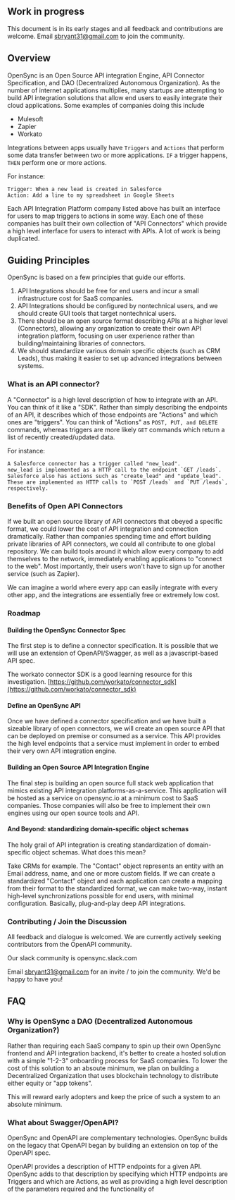 ## Work in progress
This document is in its early stages and all feedback and contributions are welcome. Email sbryant31@gmail.com to join the community.

## Overview

OpenSync is an Open Source API integration Engine, API Connector Specification, and DAO (Decentralized Autonomous Organization). As the number of internet applications multiplies,
many startups are attempting to build API integration solutions that allow end users to easily integrate their cloud applications. Some examples of companies doing this include

* Mulesoft
* Zapier
* Workato

Integrations between apps usually have `Triggers` and `Actions` that perform some data transfer between two or more applications. `IF` a trigger happens, `THEN` perform one or more actions.

For instance:

```
Trigger: When a new lead is created in Salesforce
Action: Add a line to my spreadsheet in Google Sheets
```

Each API Integration Platform company listed above has built an interface for users to map triggers to actions in some way. Each one of these companies has built their own collection of "API Connectors" which provide a high level interface for users to interact with APIs. A lot of work is being duplicated.

## Guiding Principles
OpenSync is based on a few principles that guide our efforts.

1. API Integrations should be free for end users and incur a small infrastructure cost for SaaS companies.
2. API Integrations should be configured by nontechnical users, and we should create GUI tools that target nontechnical users.
3. There should be an open source format describing APIs at a higher level (Connectors), allowing any organization to create their own API integration platform, focusing on user experience rather than building/maintaining libraries of connectors.
4. We should standardize various domain specific objects (such as CRM Leads), thus making it easier to set up advanced integrations between systems.

### What is an API connector?

A "Connector" is a high level description of how to integrate with an API. You can think of it like a "SDK". Rather than simply describing the endpoints of an API, it describes which of those endpoints
are "Actions" and which ones are "triggers". You can think of "Actions" as `POST, PUT, and DELETE` commands, whereas triggers are more likely `GET` commands which return a list of recently created/updated data.

For instance:
```
A Salesforce connector has a trigger called "new_lead".
new_lead is implemented as a HTTP call to the endpoint `GET /leads`.
Salesforce also has actions such as "create_lead" and "update_lead".
These are implemented as HTTP calls to `POST /leads` and `PUT /leads`, respectively.
```

### Benefits of Open API Connectors

If we built an open source library of API connectors that obeyed a specific format, we could lower the cost of API integration and connection dramatically. Rather than companies
spending time and effort building private libraries of API connectors, we could all contribute to one global repository. We can build tools around it which allow every company to
add themselves to the network, immediately enabling applications to "connect to the web". Most importantly, their users won't have to sign up for another service (such as Zapier).

We can imagine a world where every app can easily integrate with every other app, and the integrations are essentially free or extremely low cost.

### Roadmap

#### Building the OpenSync Connector Spec
The first step is to define a connector specification. It is possible that we will use an extension of OpenAPI/Swagger, as well as a javascript-based API spec.

The workato connector SDK is a good learning resource for this investigation.
[https://github.com/workato/connector_sdk](https://github.com/workato/connector_sdk)

#### Define an OpenSync API
Once we have defined a connector specification and we have built a sizeable library of open connectors, we will create an open source API that can be deployed on premise or consumed as a service. This API provides the high level endpoints that a service must implement in order to embed their very own API integration engine.

#### Building an Open Source API Integration Engine
The final step is building an open source full stack web application that mimics existing API integration platforms-as-a-service. This application will be hosted as a service on opensync.io at a minimum
cost to SaaS companies. Those companies will also be free to implement their own engines using our open source tools and API.

#### And Beyond: standardizing domain-specific object schemas
The holy grail of API integration is creating standardization of domain-specific object schemas. What does this mean?

Take CRMs for example. The "Contact" object represents an entity with an Email address, name, and one or more custom fields. If we can create a standardized "Contact" object and each application can create a mapping from their format to the standardized format, we can make two-way, instant high-level synchronizations possible for end users, with minimal configuration. Basically, plug-and-play deep API integrations.

### Contributing / Join the Discussion
All feedback and dialogue is welcomed. We are currently actively seeking contributors from the OpenAPI community.

Our slack community is opensync.slack.com

Email sbryant31@gmail.com for an invite / to join the community. We'd be happy to have you!

## FAQ

### Why is OpenSync a DAO (Decentralized Autonomous Organization?)
Rather than requiring each SaaS company to spin up their own OpenSync frontend and API integration backend, it's better to create a hosted solution with a simple "1-2-3" onboarding process for SaaS
companies. To lower the cost of this solution to an absoute minimum, we plan on building a Decentralized Organization that uses blockchain technology to distribute either equity or "app tokens".

This will reward early adopters and keep the price of such a system to an absolute minimum.

### What about Swagger/OpenAPI?

OpenSync and OpenAPI are complementary technologies. OpenSync builds on the legacy that OpenAPI began by building an extension on top of the OpenAPI spec.

OpenAPI provides a description of HTTP endpoints for a given API. OpenSync adds to that description by specifying which HTTP endpoints are Triggers and which are Actions, as well as providing
a high level description of the parameters required and the functionality of
